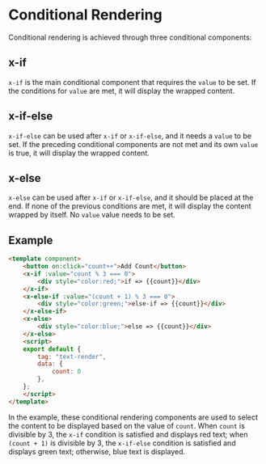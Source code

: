 # Conditional Rendering

Conditional rendering is achieved through three conditional components:

## x-if

`x-if` is the main conditional component that requires the `value` to be set. If the conditions for `value` are met, it will display the wrapped content.

## x-if-else

`x-if-else` can be used after `x-if` or `x-if-else`, and it needs a `value` to be set. If the preceding conditional components are not met and its own `value` is true, it will display the wrapped content.

## x-else

`x-else` can be used after `x-if` or `x-if-else`, and it should be placed at the end. If none of the previous conditions are met, it will display the content wrapped by itself. No `value` value needs to be set.

## Example

<comp-viewer comp-name="text-render">

```html
<template component>
    <button on:click="count++">Add Count</button>
    <x-if :value="count % 3 === 0">
        <div style="color:red;">if => {{count}}</div>
    </x-if>
    <x-else-if :value="(count + 1) % 3 === 0">
        <div style="color:green;">else-if => {{count}}</div>
    </x-else-if>
    <x-else>
        <div style="color:blue;">else => {{count}}</div>
    </x-else>
    <script>
    export default {
        tag: "text-render",
        data: {
            count: 0
        },
    };
    </script>
</template>
```

</comp-viewer>

In the example, these conditional rendering components are used to select the content to be displayed based on the value of `count`. When `count` is divisible by 3, the `x-if` condition is satisfied and displays red text; when `(count + 1)` is divisible by 3, the `x-if-else` condition is satisfied and displays green text; otherwise, blue text is displayed.

